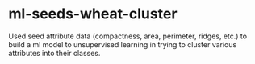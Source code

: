 # ml-seeds-wheat-cluster
Used seed attribute data (compactness, area, perimeter, ridges, etc.) to build a ml model to unsupervised learning in trying to cluster various attributes into their classes. 

